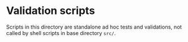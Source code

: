 # Validation scripts

Scripts in this directory are standalone ad hoc tests and validations, not called by shell scripts in base directory `src/`.